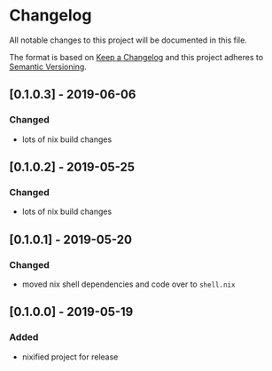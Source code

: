# Changelog
All notable changes to this project will be documented in this file.

The format is based on [Keep a Changelog](http://keepachangelog.com/en/1.0.0/)
and this project adheres to [Semantic Versioning](http://semver.org/spec/v2.0.0.html).

## [0.1.0.3] - 2019-06-06

### Changed
* lots of nix build changes

## [0.1.0.2] - 2019-05-25

### Changed
* lots of nix build changes

## [0.1.0.1] - 2019-05-20

### Changed
* moved nix shell dependencies and code over to `shell.nix`

## [0.1.0.0] - 2019-05-19

### Added
* nixified project for release
